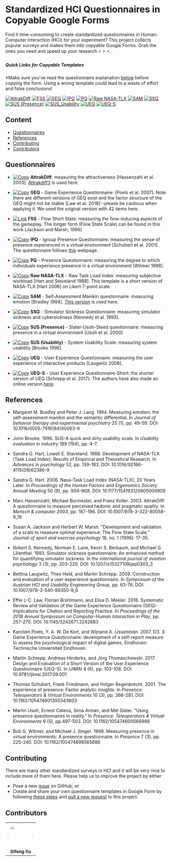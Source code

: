# Standardized HCI Questionnaires in Copyable Google Forms
Find it time-consuming to create standardized questionnaires in Human-Computer Interaction (HCI) for your experiment? This project collects popular surveys and makes them into copyable Google Forms. Grab the ones you need and speed up your research :zap: :zap: :zap:.

##### Quick Links for Copyable Templates
\*Make sure you've read the questionnaire explanation [below](#Questionnaires) before copying the form. Using a wrong template could lead to a waste of effort and false conclusions!

[![AttrakDiff](https://img.shields.io/badge/-AttrakDiff-ff69b4.svg)](https://docs.google.com/forms/d/19nldyAuaBNrVpacfRqPwVo9DVcHeuh5kGGRFIPitjCI/copy)
[![FSS](https://img.shields.io/badge/-FSS-black?style=flat-square)](http://www.psych.uni-potsdam.de/people/rheinberg/messverfahren/fks1-e.html)
[![GEQ](https://img.shields.io/badge/-GEQ-yellowgreen.svg)](https://docs.google.com/forms/d/1RXqIfDZgJ3Mi27MX5UAv3hsx4n8G90Zo_dfMGR398JQ/copy)
[![IPQ](https://img.shields.io/badge/-IPQ-lightgrey.svg)](https://docs.google.com/forms/d/11_CP6_mearE3rWclxCiYL9tmheoGEBg7DN1jHmAJAiY/copy)
[![PQ](https://img.shields.io/badge/-PQ-brightgreen.svg)](https://docs.google.com/forms/d/1ZVvTZB_mcN5SGedKm8CDSGStYgSrplH1XJVwRhU3YaI/copy)
[![Raw NASA-TLX](https://img.shields.io/badge/-Raw_NASA--TLX-blue.svg)](https://docs.google.com/forms/d/1H89jyFzabBOZx_yqfz38Rm8IeXEFE_aXclYo4gRpjzw/copy)
[![SAM](https://img.shields.io/badge/-SAM-red.svg)](https://docs.google.com/forms/d/1tslDFWLNayUJ5cc4y1VRRZLV6zV7VJKY2Envcdv92T4/copy)
[![SSQ](https://img.shields.io/badge/-SSQ-green.svg)](https://docs.google.com/forms/d/1ZQAWdBKeVCU0GyFbG4oDrrelknj_pwfJuBoh9gQDqGk/copy)  [![SUS (Presence)](https://img.shields.io/badge/-SUS_Presence-orange.svg)](https://docs.google.com/forms/d/1-DvLCnDV7ghFOEwpwVBXn5ZEyJk9yVt27lV605pcEOM/copy)
[![SUS_Usability](https://img.shields.io/badge/-SUS_Usability-yellow.svg)](https://docs.google.com/forms/d/16yWCV08z8rbdN3doR_bQUeKzS6v-BtpLfroWwgHVXjU/copy)
[![UEQ](https://img.shields.io/badge/-UEQ-blueviolet.svg)](https://docs.google.com/forms/d/10nTtsyQ3u69DrvhHKuh4lX81ZPAnSY57rhQSVmgjZcc/copy) [![UEQ-S](https://img.shields.io/badge/-UEQ--S-9cf.svg)](https://docs.google.com/forms/d/1lwuFZyqgoCh5Ie09M1U8Udv9rD9v3WtnB-fqSg55oV4/copy)

## Content
- [Questionnaires](#Questionnaires)
- [References](#References)
- [Contributing](#Contributing)
- [Contributors](#Contributors)

## Questionnaires
* [![Copy](https://img.shields.io/badge/-Copy-brightgreen.svg)](https://docs.google.com/forms/d/19nldyAuaBNrVpacfRqPwVo9DVcHeuh5kGGRFIPitjCI/copy) **AttrakDiff**: measuring the attractiveness [Hassenzahl et al. 2003]. [Attrakdiff3](http://www.attrakdiff.de/) is used here.

* [![Copy](https://img.shields.io/badge/-Copy-brightgreen.svg)](https://docs.google.com/forms/d/1RXqIfDZgJ3Mi27MX5UAv3hsx4n8G90Zo_dfMGR398JQ/copy) **GEQ** - Game Experience Questionnaire: [Poels et al. 2007]. Note there are different versions of GEQ exist and the factor structure of the GEQ might not be stable [Law et al. 2018]--please be cautious when applying it. We used the original version with 42 items here.

* [![Link](https://img.shields.io/badge/-Link-black?style=flat-square)](http://www.psych.uni-potsdam.de/people/rheinberg/messverfahren/fks1-e.html) **FSS** - Flow Short State: measuring the flow-inducing aspects of the gameplay. The longer form (Flow State Scale) can be found in this work [Jackson and Marsh, 1996]

* [![Copy](https://img.shields.io/badge/-Copy-brightgreen.svg)](https://docs.google.com/forms/d/11_CP6_mearE3rWclxCiYL9tmheoGEBg7DN1jHmAJAiY/copy) **IPQ** - Igroup Presence Questionnaire: measuring the sense of presence experienced in a virtual environment [Schubert et al. 2001]. The questionnaire follows [this](http://www.igroup.org/pq/ipq/download.php) webpage.

* [![Copy](https://img.shields.io/badge/-Copy-brightgreen.svg)](https://docs.google.com/forms/d/1ZVvTZB_mcN5SGedKm8CDSGStYgSrplH1XJVwRhU3YaI/copy) **PQ** - Presence Questionnaire: measuring the degree to which individuals experience presence in a virtual environment [Witmer 1998].

* [![Copy](https://img.shields.io/badge/-Copy-brightgreen.svg)](https://docs.google.com/forms/d/1H89jyFzabBOZx_yqfz38Rm8IeXEFE_aXclYo4gRpjzw/copy) **Raw NASA-TLX** - Raw Task Load Index: measuring subjective workload [Hart and Staveland 1988]. This template is a short version of NASA-TLX [Hart 2006] on Likert 7-point scale.

* [![Copy](https://img.shields.io/badge/-Copy-brightgreen.svg)](https://docs.google.com/forms/d/1tslDFWLNayUJ5cc4y1VRRZLV6zV7VJKY2Envcdv92T4/copy) **SAM** - Self-Assessment Manikin questionnaire: measuring emotion [Bradley 1994]. [This version](http://irtel.uni-mannheim.de/pxlab/demos/index_SAM.html) is used here.

* [![Copy](https://img.shields.io/badge/-Copy-brightgreen.svg)](https://docs.google.com/forms/d/1ZQAWdBKeVCU0GyFbG4oDrrelknj_pwfJuBoh9gQDqGk/copy) **SSQ** - Simulator Sickness Questionnaire: measuring simulator sickness and cybersickness [Kennedy et al. 1993].

* [![Copy](https://img.shields.io/badge/-Copy-brightgreen.svg)](https://docs.google.com/forms/d/1-DvLCnDV7ghFOEwpwVBXn5ZEyJk9yVt27lV605pcEOM/copy) **SUS (Presence)** - Slater-Usoh-Steed questionnaire: measuring presence in a virtual environment [Usoh et al. 2000].

* [![Copy](https://img.shields.io/badge/-Copy-brightgreen.svg)](https://docs.google.com/forms/d/16yWCV08z8rbdN3doR_bQUeKzS6v-BtpLfroWwgHVXjU/copy) **SUS (Usability)** - System Usability Scale: measuring system usability [Brooke 1996].

* [![Copy](https://img.shields.io/badge/-Copy-brightgreen.svg)](https://docs.google.com/forms/d/10nTtsyQ3u69DrvhHKuh4lX81ZPAnSY57rhQSVmgjZcc/copy) **UEQ** - User Experience Questionnaire: measuring the user experience of interactive products [Laugwitz 2008].

* [![Copy](https://img.shields.io/badge/-Copy-brightgreen.svg)](https://docs.google.com/forms/d/1lwuFZyqgoCh5Ie09M1U8Udv9rD9v3WtnB-fqSg55oV4/copy) **UEQ-S** - User Experience Questionnaire-Short: the shorter version of UEQ [Schrepp et al. 2017]. The authors have also made an online version [here](https://www.ueq-online.org/).

## References
- Margaret M. Bradley and Peter J. Lang. 1994. Measuring emotion: the self-assessment manikin and the semantic differential. In *Journal of behavior therapy and experimental psychiatry* 25 (1), pp. 49-59. DOI: 10.1016/0005-7916(94)90063-9

- John Brooke. 1996. SUS-A quick and dirty usability scale. In  *Usability evaluation in industry* 189 (194), pp. 4-7.

- Sandra G. Hart, Lowell E. Staveland. 1988. Development of NASA-TLX (Task Load Index): Results of Empirical and Theoretical Research. In *Advances in psychology* 52, pp. 139-183. DOI: 10.1016/S0166-4115(08)62386-9

- Sandra G. Hart. 2006. Nasa-Task Load Index (NASA-TLX); 20 Years Later. In *Proceedings of the Human Factors and Ergonomics Society Annual Meeting* 50 (9), pp. 904–908. DOI: 10.1177/154193120605000909

- Marc Hassenzahl, Michael Burmester, and Franz Koller. 2003. AttrakDiff: A questionnaire to measure perceived hedonic and pragmatic quality. In *Mensch & computer 2003*, pp. 187-196. DOI: 10.1007/978-3-322-80058-9_19

- Susan A. Jackson and Herbert W. Marsh. "Development and validation of a scale to measure optimal experience: The Flow State Scale." *Journal of sport and exercise psychology* 18, no. 1 (1996): 17-35.

- Robert S. Kennedy, Norman E. Lane, Kevin S. Berbaum, and Michael G. Lilienthal. 1993. Simulator sickness questionnaire: An enhanced method for quantifying simulator sickness. In *the international journal of aviation psychology* 3 (3), pp. 203-220. DOI: 10.1207/s15327108ijap0303_3

- Bettina Laugwitz, Theo Held, and Martin Schrepp. 2008. Construction and evaluation of a user experience questionnaire. In *Symposium of the Austrian HCI and Usability Engineering Group*, pp. 63-76. DOI: 10.1007/978-3-540-89350-9_6

- Effie L-C. Law, Florian Brühlmann, and Elisa D. Mekler. 2018. Systematic Review and Validation of the Game Experience Questionnaire (GEQ)-Implications for Citation and Reporting Practice. In *Proceedings of the 2018 Annual Symposium on Computer-Human Interaction in Play*, pp. 257-270. DOI: 10.1145/3242671.3242683

- Karolien Poels, Y. A. W. De Kort, and Wijnand A. IJsselsteijn. 2007. D3. 3: Game Experience Questionnaire: development of a self-report measure to assess the psychological impact of digital games. Eindhoven: Technische Universiteit Eindhoven.

- Martin Schrepp, Andreas Hinderks, and Jörg Thomaschewski. 2017. Design and Evaluation of a Short Version of the User Experience Questionnaire (UEQ-S). In *IJIMAI* 4 (6), pp. 103–108. DOI: 10.9781/ijimai.2017.09.001

- Thomas Schubert, Frank Friedmann, and Holger Regenbrecht. 2001. The experience of presence: Factor analytic insights. In *Presence: Teleoperators & Virtual Environments* 10 (3), pp. 266-281. DOI: 10.1162/105474601300343603

- Martin Usoh, Ernest Catena, Sima Arman, and Mel Slater. "Using presence questionnaires in reality." In *Presence: Teleoperators & Virtual Environments* 9 (5), pp.497-503. DOI: 10.1162/105474600566989

- Bob G. Witmer, and Michael J. Singer. 1998. Measuring presence in virtual environments: A presence questionnaire. In *Presence* 7 (3), pp. 225-240. DOI: 10.1162/105474698565686

## Contributing
There are many other standardized surveys in HCI and it will be very nice to include more of them here. Please help us to improve the project by either
* Pose a new [issue](https://guides.github.com/features/issues/) on GitHub; or
* Create and share your own questionnaire templates in Google Form by following [these steps](https://alicekeeler.com/2017/01/02/5-steps-sharing-copy-google-form/
) and [pull a new request](https://guides.github.com/activities/forking/) to this project.

## Contributors
<table><tr><td align="center"><a href="https://difeng.me"><img style="border-radius:50%;" src="https://avatars3.githubusercontent.com/u/22027915?v=4" width="80px;"/><br/><sub><b>Difeng Yu</b></sub></a></td></tr></table>
